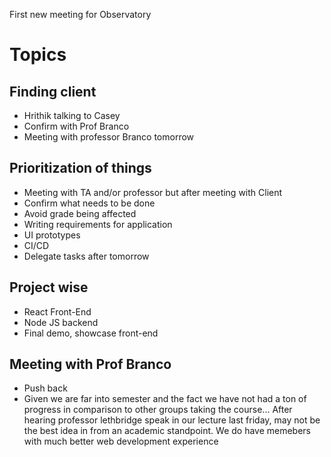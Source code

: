 First new meeting for Observatory


# Topics


## Finding client
* Hrithik talking to Casey 
* Confirm with Prof Branco
* Meeting with professor Branco tomorrow

## Prioritization of things
* Meeting with TA and/or professor but after meeting with Client
 * Confirm what needs to be done
* Avoid grade being affected
* Writing requirements for application
* UI prototypes
* CI/CD
* Delegate tasks after tomorrow


## Project wise
* React Front-End
* Node JS backend
* Final demo, showcase front-end 

## Meeting with Prof Branco
* Push back 
* Given we are far into semester and the fact we have not had a ton of progress in comparison to other groups taking the course... After hearing professor lethbridge speak in our lecture last friday, may not be the best idea in from an academic standpoint. We do have memebers with much better web development experience
